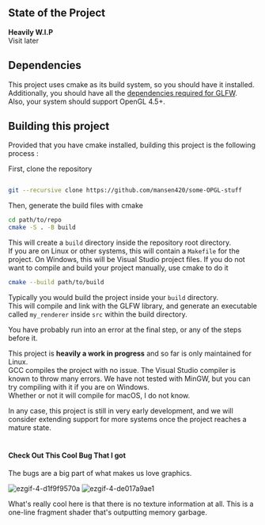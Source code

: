 ## State of the Project
  **Heavily W.I.P**\
  Visit later
## Dependencies
  This project uses cmake as its build system, so you should have it installed.\
  Additionally, you should have all the [dependencies required for GLFW](https://www.glfw.org/docs/3.3/compile.html#compile_deps).\
  Also, your system should support OpenGL 4.5+.
## Building this project
  Provided that you have cmake installed, building this project is the following process :

  
  First, clone the repository 
  ``` bash

  git --recursive clone https://github.com/mansen420/some-OPGL-stuff

```
  Then, generate the build files with cmake 

  ``` bash
cd path/to/repo
cmake -S . -B build
```
This will create a `` build `` directory inside the repository root directory.\
If you are on Linux or other systems, this will contain a `` Makefile `` for the project. On Windows, this will be Visual Studio project files.
If you do not want to compile and build your project manually, use cmake to do it
``` bash
cmake --build path/to/build
```
Typically you would build the project inside your `` build `` directory. \
This will compile and link with the GLFW library, and generate an executable called `` my_renderer `` inside ``src`` within the build directory.


You have probably run into an error at the final step, or any of the steps before it. 


This project is **heavily a work in progress** and so far is only maintained for Linux. \
GCC compiles the project with no issue. The Visual Studio compiler is known to throw many errors.
We have not tested with MinGW, but you can try compiling with it if you are on Windows. \
Whether or not it will compile for macOS, I do not know.


In any case, this project is still in very early development, and we will consider extending support for more systems once the project reaches a mature state. 
#

#### Check Out This Cool Bug That I got
The bugs are a big part of what makes us love graphics.

![ezgif-4-d1f9f9570a](https://github.com/mansen420/OpenGL-Renderer/assets/50342436/89135a95-0c12-46be-ae08-1ce1f8c873f2) ![ezgif-4-de017a9ae1](https://github.com/mansen420/OpenGL-Renderer/assets/50342436/29af8ebc-d648-4e9a-9e3d-1bb119e73fc0) 

What's really cool here is that there is no texture information at all. This is a one-line fragment shader that's outputting memory garbage.
